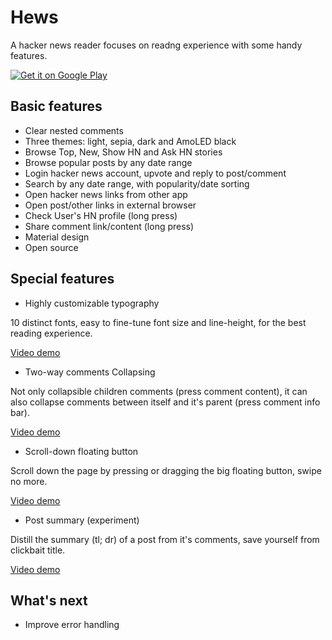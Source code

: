 # Hews
A hacker news reader focuses on readng experience with some handy features.

[![Get it on Google Play](https://developer.android.com/images/brand/en_generic_rgb_wo_60.png)](https://play.google.com/store/apps/details?id=com.leavjenn.hews)

## Basic features
* Clear nested comments
* Three themes: light, sepia, dark and AmoLED black
* Browse Top, New, Show HN and Ask HN stories
* Browse popular posts by any date range
* Login hacker news account, upvote and reply to post/comment
* Search by any date range, with popularity/date sorting
* Open hacker news links from other app
* Open post/other links in external browser
* Check User's HN profile (long press)
* Share comment link/content (long press)
* Material design
* Open source

## Special features

* Highly customizable typography

10 distinct fonts, easy to fine-tune font size and line-height, for the best reading experience.

[Video demo](https://youtu.be/gGyW0LxO9wg)

* Two-way comments Collapsing

Not only collapsible children comments (press comment content), it can also collapse comments between itself and it's parent (press comment info bar).

[Video demo](https://youtu.be/FT4aFFUzFIo)

* Scroll-down floating button

Scroll down the page by pressing or dragging the big floating button, swipe no more. 

[Video demo](https://youtu.be/kuffdR2GCqU)

* Post summary (experiment)

Distill the summary (tl; dr) of a post from it's comments, save yourself from clickbait title.

[Video demo](https://youtu.be/Yrr4OiqGf7U)

## What's next
* Improve error handling
